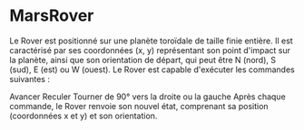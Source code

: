 # MarsRover
Le Rover est positionné sur une planète toroïdale de taille finie entière. Il est caractérisé par ses coordonnées (x, y) représentant son point d'impact sur la planète, ainsi que son orientation de départ, qui peut être N (nord), S (sud), E (est) ou W (ouest). Le Rover est capable d'exécuter les commandes suivantes :

Avancer
Reculer
Tourner de 90° vers la droite ou la gauche
Après chaque commande, le Rover renvoie son nouvel état, comprenant sa position (coordonnées x et y) et son orientation.
